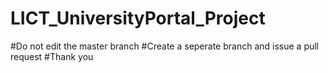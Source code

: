 # LICT_UniversityPortal_Project
#Do not edit the master branch
#Create a seperate branch and issue a pull request
#Thank you
